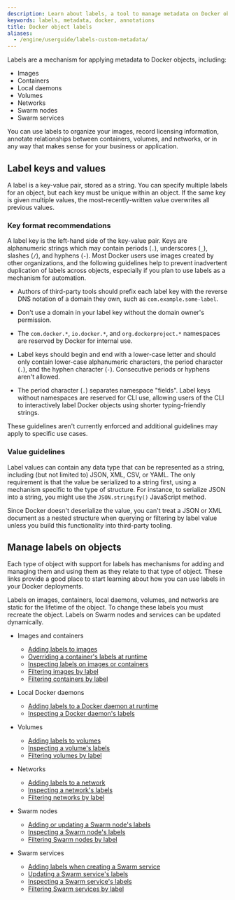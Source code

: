 ```yaml
---
description: Learn about labels, a tool to manage metadata on Docker objects.
keywords: labels, metadata, docker, annotations
title: Docker object labels
aliases:
  - /engine/userguide/labels-custom-metadata/
---
```


Labels are a mechanism for applying metadata to Docker objects, including:

- Images
- Containers
- Local daemons
- Volumes
- Networks
- Swarm nodes
- Swarm services

You can use labels to organize your images, record licensing information, annotate
relationships between containers, volumes, and networks, or in any way that makes
sense for your business or application.

## Label keys and values

A label is a key-value pair, stored as a string. You can specify multiple labels
for an object, but each key must be unique within an object. If the
same key is given multiple values, the most-recently-written value overwrites
all previous values.

### Key format recommendations

A label key is the left-hand side of the key-value pair. Keys are alphanumeric
strings which may contain periods (`.`), underscores (`_`), slashes (`/`), and hyphens (`-`). Most Docker users use
images created by other organizations, and the following guidelines help to
prevent inadvertent duplication of labels across objects, especially if you plan
to use labels as a mechanism for automation.

- Authors of third-party tools should prefix each label key with the
  reverse DNS notation of a domain they own, such as `com.example.some-label`.

- Don't use a domain in your label key without the domain owner's permission.

- The `com.docker.*`, `io.docker.*`, and `org.dockerproject.*` namespaces are
  reserved by Docker for internal use.

- Label keys should begin and end with a lower-case letter and should only
  contain lower-case alphanumeric characters, the period character (`.`), and
  the hyphen character (`-`). Consecutive periods or hyphens aren't allowed.

- The period character (`.`) separates namespace "fields". Label keys without
  namespaces are reserved for CLI use, allowing users of the CLI to interactively
  label Docker objects using shorter typing-friendly strings.

These guidelines aren't currently enforced and additional guidelines may apply
to specific use cases.

### Value guidelines

Label values can contain any data type that can be represented as a string,
including (but not limited to) JSON, XML, CSV, or YAML. The only requirement is
that the value be serialized to a string first, using a mechanism specific to
the type of structure. For instance, to serialize JSON into a string, you might
use the `JSON.stringify()` JavaScript method.

Since Docker doesn't deserialize the value, you can't treat a JSON or XML
document as a nested structure when querying or filtering by label value unless
you build this functionality into third-party tooling.

## Manage labels on objects

Each type of object with support for labels has mechanisms for adding and
managing them and using them as they relate to that type of object. These links
provide a good place to start learning about how you can use labels in your
Docker deployments.

Labels on images, containers, local daemons, volumes, and networks are static for
the lifetime of the object. To change these labels you must recreate the object.
Labels on Swarm nodes and services can be updated dynamically.

- Images and containers

  - [Adding labels to images](../reference/dockerfile.md#label)
  - [Overriding a container's labels at runtime](../reference/cli/docker/container/run.md#label)
  - [Inspecting labels on images or containers](../reference/cli/docker/inspect.md)
  - [Filtering images by label](../reference/cli/docker/image/ls.md#filter)
  - [Filtering containers by label](../reference/cli/docker/container/ls.md#filter)

- Local Docker daemons

  - [Adding labels to a Docker daemon at runtime](../reference/cli/dockerd.md)
  - [Inspecting a Docker daemon's labels](../reference/cli/docker/system/info.md)

- Volumes

  - [Adding labels to volumes](../reference/cli/docker/volume/create.md)
  - [Inspecting a volume's labels](../reference/cli/docker/volume/inspect.md)
  - [Filtering volumes by label](../reference/cli/docker/volume/ls.md#filter)

- Networks

  - [Adding labels to a network](../reference/cli/docker/network/create.md)
  - [Inspecting a network's labels](../reference/cli/docker/network/inspect.md)
  - [Filtering networks by label](../reference/cli/docker/network/ls.md#filter)

- Swarm nodes

  - [Adding or updating a Swarm node's labels](../reference/cli/docker/node/update.md#label-add)
  - [Inspecting a Swarm node's labels](../reference/cli/docker/node/inspect.md)
  - [Filtering Swarm nodes by label](../reference/cli/docker/node/ls.md#filter)

- Swarm services
  - [Adding labels when creating a Swarm service](../reference/cli/docker/service/create.md#label)
  - [Updating a Swarm service's labels](../reference/cli/docker/service/update.md)
  - [Inspecting a Swarm service's labels](../reference/cli/docker/service/inspect.md)
  - [Filtering Swarm services by label](../reference/cli/docker/service/ls.md#filter)
